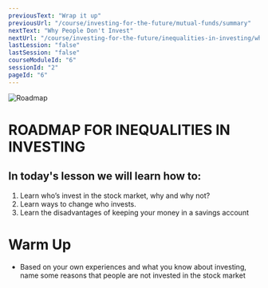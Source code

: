 ```yaml
---
previousText: "Wrap it up"
previousUrl: "/course/investing-for-the-future/mutual-funds/summary"
nextText: "Why People Don't Invest"
nextUrl: "/course/investing-for-the-future/inequalities-in-investing/why-people-don't-invest"
lastLession: "false"
lastSession: "false"
courseModuleId: "6"
sessionId: "2"
pageId: "6"
---
```



![Roadmap](/assets/img/roadmap.png)
# ROADMAP FOR INEQUALITIES IN INVESTING
## In today's lesson we will learn how to:

1. Learn who’s invest in the stock market, why and why not?
2. Learn ways to change who invests.
3. Learn the disadvantages of keeping your money in a savings account


# Warm Up
- Based on your own experiences and what you know about investing, name some reasons that people are not invested in the stock market
